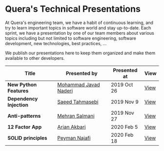 # Quera's Technical Presentations

At Quera's engineering team, we have a habit of continuous learning, and try to learn important topics
in software world and stay up-to-date. Each sprint, we have a presentation by one of our team members
about various topics including but not limited to software engineering, software development, new
technologies, best practices, ...

We publish our presentations here to keep them organized and make them available to other developers.

| Title | Presented by | Presented at | View |
|-------|--------------|--------------|------|
| **New Python Features**  | [Mohammad Javad Naderi](https://github.com/mjnaderi) | 2019 Oct 26 | [View](https://querateam.github.io/talks/presentations/New%20Python%20Features/) |
| **Dependency Injection** | [Saeed Tahmasebi](https://github.com/saeed617)       | 2019 Nov 9  | [View](https://querateam.github.io/talks/presentations/Dependency%20Injection/Dependency%20Injection.pdf) |
| **Anti-patterns**        | [Mehran Salmani](https://github.com/mehransi)        | 2019 Nov 27 | [View](https://querateam.github.io/talks/presentations/Anti-patterns/anti-patterns.pdf) |
| **12 Factor App**        | [Arian Akbari](https://github.com/arianakbari)       | 2020 Feb 5  | [View](https://querateam.github.io/talks/presentations/12%20Factor%20App/) |
| **SOLID principles**     | [Peyman Najafi](https://github.com/peynaj)           | 2020 Feb 18 | [View](https://querateam.github.io/talks/presentations/SOLID-principles)   |